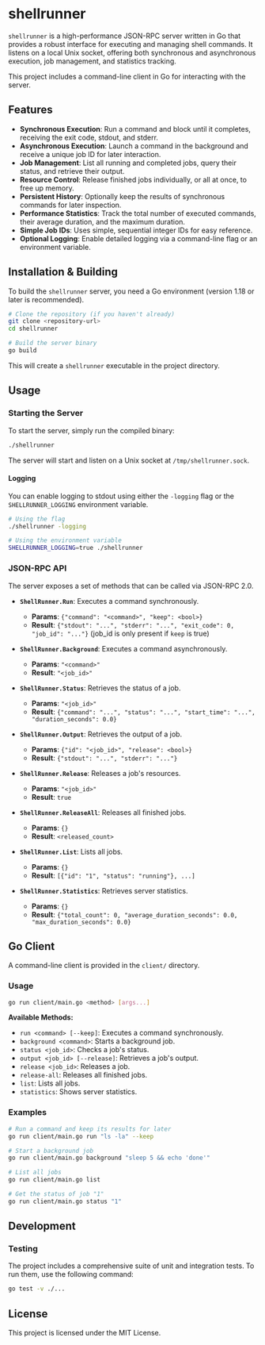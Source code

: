 # shellrunner

`shellrunner` is a high-performance JSON-RPC server written in Go that provides a robust
interface for executing and managing shell commands. It listens on a local Unix socket,
offering both synchronous and asynchronous execution, job management, and statistics
tracking.

This project includes a command-line client in Go for interacting with the server.

## Features

- **Synchronous Execution**: Run a command and block until it completes, receiving the exit code, stdout, and stderr.
- **Asynchronous Execution**: Launch a command in the background and receive a unique job ID for later interaction.
- **Job Management**: List all running and completed jobs, query their status, and retrieve their output.
- **Resource Control**: Release finished jobs individually, or all at once, to free up memory.
- **Persistent History**: Optionally keep the results of synchronous commands for later inspection.
- **Performance Statistics**: Track the total number of executed commands, their average duration, and the maximum duration.
- **Simple Job IDs**: Uses simple, sequential integer IDs for easy reference.
- **Optional Logging**: Enable detailed logging via a command-line flag or an environment variable.

## Installation & Building

To build the `shellrunner` server, you need a Go environment (version 1.18 or later is recommended).

```sh
# Clone the repository (if you haven't already)
git clone <repository-url>
cd shellrunner

# Build the server binary
go build
```

This will create a `shellrunner` executable in the project directory.

## Usage

### Starting the Server

To start the server, simply run the compiled binary:

```sh
./shellrunner
```

The server will start and listen on a Unix socket at `/tmp/shellrunner.sock`.

#### Logging

You can enable logging to stdout using either the `-logging` flag or the `SHELLRUNNER_LOGGING` environment variable.

```sh
# Using the flag
./shellrunner -logging

# Using the environment variable
SHELLRUNNER_LOGGING=true ./shellrunner
```

### JSON-RPC API

The server exposes a set of methods that can be called via JSON-RPC 2.0.

- **`ShellRunner.Run`**: Executes a command synchronously.
  - **Params**: `{"command": "<command>", "keep": <bool>}`
  - **Result**: `{"stdout": "...", "stderr": "...", "exit_code": 0, "job_id": "..."}` (job_id is only present if `keep` is true)

- **`ShellRunner.Background`**: Executes a command asynchronously.
  - **Params**: `"<command>"`
  - **Result**: `"<job_id>"`

- **`ShellRunner.Status`**: Retrieves the status of a job.
  - **Params**: `"<job_id>"`
  - **Result**: `{"command": "...", "status": "...", "start_time": "...", "duration_seconds": 0.0}`

- **`ShellRunner.Output`**: Retrieves the output of a job.
  - **Params**: `{"id": "<job_id>", "release": <bool>}`
  - **Result**: `{"stdout": "...", "stderr": "..."}`

- **`ShellRunner.Release`**: Releases a job's resources.
  - **Params**: `"<job_id>"`
  - **Result**: `true`

- **`ShellRunner.ReleaseAll`**: Releases all finished jobs.
  - **Params**: `{}`
  - **Result**: `<released_count>`

- **`ShellRunner.List`**: Lists all jobs.
  - **Params**: `{}`
  - **Result**: `[{"id": "1", "status": "running"}, ...]`

- **`ShellRunner.Statistics`**: Retrieves server statistics.
  - **Params**: `{}`
  - **Result**: `{"total_count": 0, "average_duration_seconds": 0.0, "max_duration_seconds": 0.0}`

## Go Client

A command-line client is provided in the `client/` directory.

### Usage

```sh
go run client/main.go <method> [args...]
```

**Available Methods:**

- `run <command> [--keep]`: Executes a command synchronously.
- `background <command>`: Starts a background job.
- `status <job_id>`: Checks a job's status.
- `output <job_id> [--release]`: Retrieves a job's output.
- `release <job_id>`: Releases a job.
- `release-all`: Releases all finished jobs.
- `list`: Lists all jobs.
- `statistics`: Shows server statistics.

### Examples

```sh
# Run a command and keep its results for later
go run client/main.go run "ls -la" --keep

# Start a background job
go run client/main.go background "sleep 5 && echo 'done'"

# List all jobs
go run client/main.go list

# Get the status of job "1"
go run client/main.go status "1"
```

## Development

### Testing

The project includes a comprehensive suite of unit and integration tests. To run them, use the following command:

```sh
go test -v ./...
```

## License

This project is licensed under the MIT License.
